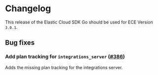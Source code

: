 # Changelog

This release of the Elastic Cloud SDK Go should be used for ECE Version `3.0.1`.

## Bug fixes

### Add plan tracking for `integrations_server` ([#386](https://github.com/elastic/cloud-sdk-go/issues/386))

Adds the missing plan tracking for the integrations server.

